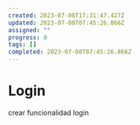 ```yaml
---
created: 2023-07-06T17:31:47.427Z
updated: 2023-07-08T07:45:26.866Z
assigned: ""
progress: 0
tags: []
completed: 2023-07-08T07:45:26.866Z
---
```


# Login

crear funcionalidad login
